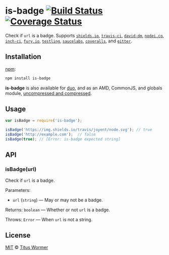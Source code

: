 # is-badge [![Build Status](https://img.shields.io/travis/wooorm/is-badge.svg?style=flat)](https://travis-ci.org/wooorm/is-badge) [![Coverage Status](https://img.shields.io/coveralls/wooorm/is-badge.svg?style=flat)](https://coveralls.io/r/wooorm/is-badge?branch=master)

Check if `url` is a badge. Supports [`shields.io`](http://shields.io),
[`travis-ci`](https://docs.travis-ci.com/user/status-images/),
[`david-dm`](https://david-dm.org), [`nodei.co`](https://nodei.co),
[`inch-ci`](https://inch-ci.org/help/badge), [`fury.io`](http://badge.fury.io),
[`testling`](https://ci.testling.com/guide/quick_start#badge),
[`saucelabs`](https://wiki.saucelabs.com/display/DOCS/Using+Status+Badges+and+the+Browser+Matrix+Widget+to+Monitor+Test+Results),
[`coveralls`](https://coveralls.io), and [`gitter`](https://gitter.im).

## Installation

[npm](https://docs.npmjs.com/cli/install):

```bash
npm install is-badge
```

**is-badge** is also available for
[duo](http://duojs.org/#getting-started), and as an AMD, CommonJS, and
globals module, [uncompressed and compressed](https://github.com/wooorm/is-badge/releases).

## Usage

```js
var isBadge = require('is-badge');

isBadge('https://img.shields.io/travis/joyent/node.svg'); // true
isBadge('http://example.com');  // false
isBadge(true); // [Error: is-badge expected string]
```

## API

### isBadge(url)

Check if `url` is a badge.

Parameters:

*   `url` (`string`) — May or may not be a badge.

Returns: `boolean` — Whether or not `url` is a badge.

Throws: `Error` — When `url` is not a string.

## License

[MIT](LICENSE) © [Titus Wormer](http://wooorm.com)
